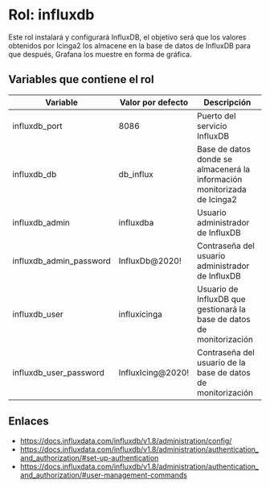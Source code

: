 # Rol: influxdb

Este rol instalará y configurará InfluxDB, el objetivo será que los valores obtenidos por Icinga2 los almacene en la base de datos de InfluxDB para que después, Grafana los muestre en forma de gráfica.


## Variables que contiene el rol

| Variable | Valor por defecto | Descripción |
|----------|-------------------|-------------|
| influxdb_port | 8086 | Puerto del servicio InfluxDB |
| influxdb_db | db_influx | Base de datos donde se almacenerá la información monitorizada de Icinga2 |
| influxdb_admin | influxdba | Usuario administrador de InfluxDB |
| influxdb_admin_password | InfluxDb@2020! | Contraseña del usuario administrador de InfluxDB |
| influxdb_user | influxicinga | Usuario de InfluxDB que gestionará la base de datos de monitorización |
| influxdb_user_password | InfluxIcing@2020! | Contraseña del usuario de la base de datos de monitorización |


## Enlaces

* https://docs.influxdata.com/influxdb/v1.8/administration/config/
* https://docs.influxdata.com/influxdb/v1.8/administration/authentication_and_authorization/#set-up-authentication
* https://docs.influxdata.com/influxdb/v1.8/administration/authentication_and_authorization/#user-management-commands
